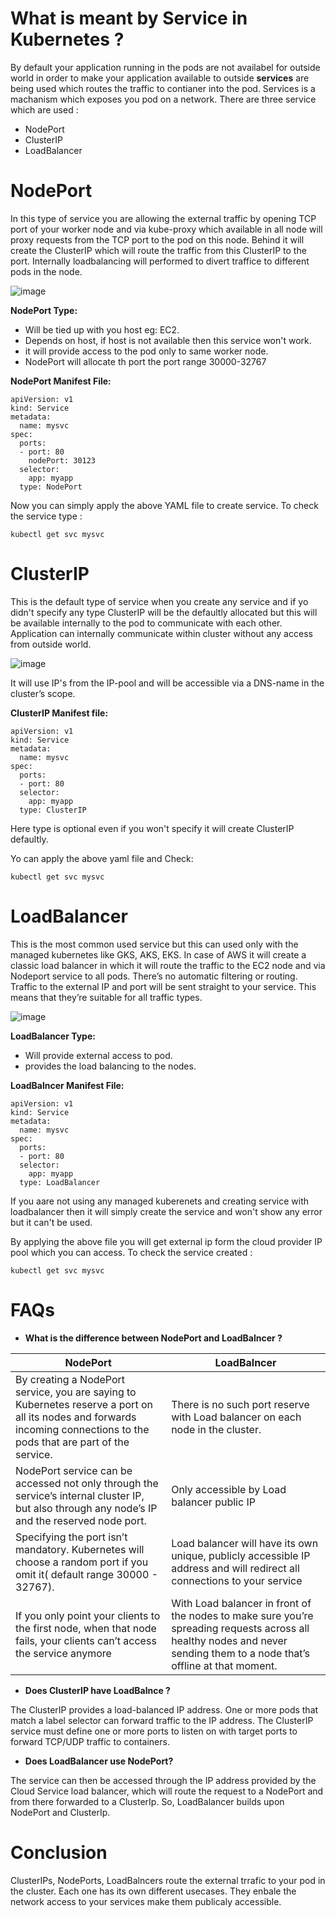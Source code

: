 # What is meant by Service in Kubernetes ?

By default your application running in the pods are not availabel for outside world in order to make your application available to outside **services** are being used which routes the traffic to contianer into the pod. Services is a machanism which exposes you pod on a network. There are three service which are used :

- NodePort
- ClusterIP
- LoadBalancer

# NodePort

In this type of service you are allowing the external traffic by opening TCP port of your worker node and via kube-proxy which available in all node will proxy requests from the TCP port to the pod on this node. Behind it will create the ClusterIP which will route the traffic from this ClusterIP to the port. Internally loadbalancing will performed to divert traffice to different pods in the node.

![image](https://user-images.githubusercontent.com/69069614/205437185-296cf220-fd10-43e6-a778-36b08aa23292.png)

**NodePort Type:**

- Will be tied up with you host eg: EC2.
- Depends on host, if host is not available then this service won't work.
- it will provide access to the pod only to same worker node.
- NodePort will allocate th port the port range 30000-32767

**NodePort Manifest File:**

```
apiVersion: v1
kind: Service
metadata:
  name: mysvc
spec:
  ports:
  - port: 80
    nodePort: 30123
  selector:
    app: myapp
  type: NodePort

```

Now you can simply apply the above YAML file to create service. To check the service type :

```
kubectl get svc mysvc
```

# ClusterIP

This is the default type of service when you create any service and if yo didn't specify any type ClusterIP will be the defaultly allocated but this will be available internally to the pod to communicate with each other. Application can internally communicate within cluster without any access from outside world.

![image](https://user-images.githubusercontent.com/69069614/205437234-86c5d379-422c-4296-b0e0-d6ec6b6f0f5b.png)

It will use IP's from the IP-pool and will be accessible via a DNS-name in the cluster’s scope.

**ClusterIP Manifest file:**

```
apiVersion: v1
kind: Service
metadata:
  name: mysvc
spec:
  ports:
  - port: 80
  selector:
    app: myapp
  type: ClusterIP
```

Here type is optional even if you won't specify it will create ClusterIP defaultly.

Yo can apply the above yaml file and Check:

```
kubectl get svc mysvc
```

# LoadBalancer

This is the most common used service but this can used only with the managed kubernetes like GKS, AKS, EKS. In case of AWS it will create a classic load balancer in which it will route the traffic to the EC2 node and via Nodeport service to all pods.  There’s no automatic filtering or routing. Traffic to the external IP and port will be sent straight to your service. This means that they’re suitable for all traffic types.

![image](https://user-images.githubusercontent.com/69069614/205437209-44a2dcb9-ae8f-4a07-8c00-15318387b861.png)

**LoadBalancer Type:**

- Will provide external access to pod.
- provides the load balancing to the nodes.

**LoadBalncer Manifest File:**

```
apiVersion: v1
kind: Service
metadata:
  name: mysvc
spec:
  ports:
  - port: 80
  selector:
    app: myapp
  type: LoadBalancer
```

If you aare not using any managed kuberenets and creating service with loadbalancer then it will simply create the service and won't show any error but it can't be used.

By applying the above file you will get external ip form the cloud provider IP pool which you can access. To check the service created :

```
kubectl get svc mysvc
```

# FAQs

- **What is the difference between NodePort and LoadBalncer ?**

| NodePort      | LoadBalncer   |
| ------------- | ------------- |
| By creating a NodePort service, you are saying to Kubernetes reserve a port on all its nodes and forwards incoming connections to the pods that are part of the service.    | There is no such port reserve with Load balancer on each node in the cluster.  |
| NodePort service can be accessed not only through the service’s internal cluster IP, but also through any node’s IP and the reserved node port.  | Only accessible by Load balancer public IP  |
| Specifying the port isn’t mandatory. Kubernetes will choose a random port if you omit it( default range 30000 - 32767).  | Load balancer will have its own unique, publicly accessible IP address and will redirect all connections to your service  |
| If you only point your clients to the first node, when that node fails, your clients can’t access the service anymore  | With Load balancer in front of the nodes to make sure you’re spreading requests across all healthy nodes and never sending them to a node that’s offline at that moment.  |

- **Does ClusterIP have LoadBalnce ?**

The ClusterIP provides a load-balanced IP address. One or more pods that match a label selector can forward traffic to the IP address. The ClusterIP service must define one or more ports to listen on with target ports to forward TCP/UDP traffic to containers.

- **Does LoadBalancer use NodePort?**

The service can then be accessed through the IP address provided by the Cloud Service load balancer, which will route the request to a NodePort and from there forwarded to a ClusterIp. So, LoadBalancer builds upon NodePort and ClusterIp.

# Conclusion

ClusterIPs, NodePorts, LoadBalncers route the external trrafic to your pod in the cluster. Each one has its own different usecases. They enbale the network access to your services make them publicaly accessible.
